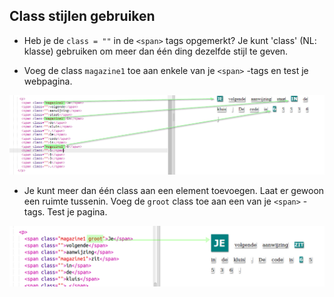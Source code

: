 ## Class stijlen gebruiken

+ Heb je de `class = ""` in de `<span>` tags opgemerkt? Je kunt 'class' (NL: klasse) gebruiken om meer dan één ding dezelfde stijl te geven.

+ Voeg de class `magazine1` toe aan enkele van je `<span>` -tags en test je webpagina.

![screenshot](images/letter-magazine1.png)

+ Je kunt meer dan één class aan een element toevoegen. Laat er gewoon een ruimte tussenin. Voeg de `groot` class toe aan een van je `<span>` -tags. Test je pagina. 

![screenshot](images/letter-big.png)